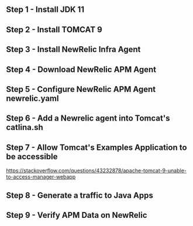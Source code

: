 ## Step 1 - Install JDK 11

## Step 2 - Install TOMCAT 9

## Step 3 - Install NewRelic Infra Agent

## Step 4 - Download NewRelic APM Agent

## Step 5 - Configure NewRelic APM Agent newrelic.yaml

## Step 6 - Add a Newrelic agent into Tomcat's catlina.sh

## Step 7 - Allow Tomcat's Examples Application to be accessible
https://stackoverflow.com/questions/43232878/apache-tomcat-9-unable-to-access-manager-webapp

## Step 8 - Generate a traffic to Java Apps

## Step 9 - Verify APM Data on NewRelic
